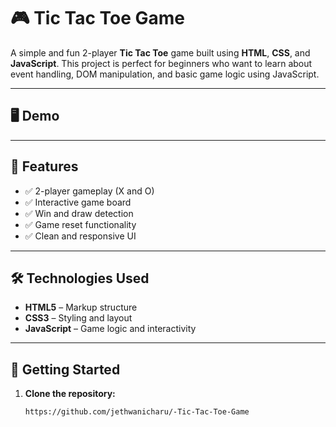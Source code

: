 # 🎮 Tic Tac Toe Game

A simple and fun 2-player **Tic Tac Toe** game built using **HTML**, **CSS**, and **JavaScript**. This project is perfect for beginners who want to learn about event handling, DOM manipulation, and basic game logic using JavaScript.

---

## 🖥️ Demo

---

## 📌 Features

- ✅ 2-player gameplay (X and O)
- ✅ Interactive game board
- ✅ Win and draw detection
- ✅ Game reset functionality
- ✅ Clean and responsive UI

---

## 🛠️ Technologies Used

- **HTML5** – Markup structure
- **CSS3** – Styling and layout
- **JavaScript** – Game logic and interactivity

---

## 🚀 Getting Started

1. **Clone the repository:**
   ```bash
   https://github.com/jethwanicharu/-Tic-Tac-Toe-Game

